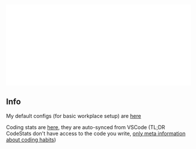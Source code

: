 ![Metrics](/github-metrics.svg)

## Info
My default configs (for basic workplace setup) are [here](https://github.com/RayChimera/configs)

Coding stats are [here](https://codestats.net/users/chimera), they are auto-synced from VSCode (TL;DR CodeStats don't have access to the code you write, [only meta information about coding habits](https://codestats.net/tos))
